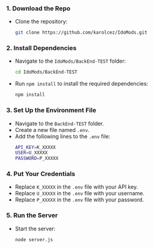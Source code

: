 ### 1. **Download the Repo**
   - Clone the repository:
     ```bash
     git clone https://github.com/karolcez/IdoMods.git
     ```

### 2. **Install Dependencies**
   - Navigate to the `IdoMods/BackEnd-TEST` folder:
     ```bash
     cd IdoMods/BackEnd-TEST
     ```
   - Run `npm install` to install the required dependencies:
     ```bash
     npm install
     ```

### 3. **Set Up the Environment File**
   - Navigate to the `BackEnd-TEST` folder.
   - Create a new file named `.env`.
   - Add the following lines to the `.env` file:
     ```bash
     API_KEY=K_XXXXX
     USER=U_XXXXX
     PASSWORD=P_XXXXX
     ```

### 4. **Put Your Credentials**
   - Replace `K_XXXXX` in the `.env` file with your API key.
   - Replace `U_XXXXX` in the `.env` file with your username.
   - Replace `P_XXXXX` in the `.env` file with your password.

### 5. **Run the Server**
   - Start the server:
     ```bash
     node server.js
     ```

